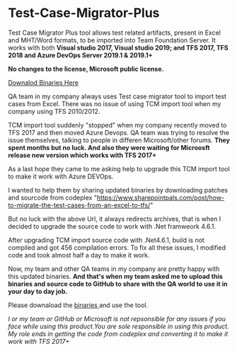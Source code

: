 # Test-Case-Migrator-Plus
Test Case Migrator Plus tool allows test related artifacts, present in Excel and MHT/Word formats, to be imported into Team Foundation Server. It works with both <b> Visual studio 2017, Visual studio 2019; and TFS 2017, TFS 2018 and Azure DevOps Server 2019.1 &amp; 2019.1+ </b>

<b> No changes to the license, Microsoft public license.</b>

<a href="https://github.com/premboyapati/Test-Case-Migrator-Plus/tree/master/Binaries"> Downalod Binaries Here </a>

QA team in my company always uses Test case migrator tool to import test cases from Excel. There was no issue of using TCM import tool when my company using TFS 2010/2012.

TCM import tool suddenly "stopped" when my company recently moved to TFS 2017 and then moved Azure Devops. QA team was trying to resolve the issue themselves, talking to people in differen Microsoft/other forums. <b> They spent months but no luck. And also they were waiting for Microosft release new version which works with TFS 2017+ </b>

As a last hope they came to me asking help to upgrade this TCM import tool to make it work with Azure DEVOps. 

I wanted to help them by sharing updated binaries by downloading patches and sourcode from codeplex "https://www.sharepointpals.com/post/how-to-migrate-the-test-cases-from-an-excel-to-tfs/"

But no luck with the above Url, it always redirects archives, that is when I decided to upgrade the source code to work with .Net framweork 4.6.1.

After upgrading TCM import source code with .Net4.6.1, build is not compiled and got 456 compilation errors. To fix all these issues, I modified code and took almost half a day to make it work.

Now, my team and other QA teams in my company are pretty happy with this updated binaries. <b>And that's when my team asked me to upload this binaries and source code to GitHub to share with the QA world to use it in your day to day job.</b>

Please downaload the <a href="https://github.com/premboyapati/Test-Case-Migrator-Plus/tree/master/Binaries"> binaries </a> and use the tool. 

<i> I or my team or GitHub or Microsoft is not repsonsible for any issues if you face while using this product.You are sole responsible in using this product. My role ends in getting the code from codeplex and converting it to make it work with TFS 2017+ </i>


